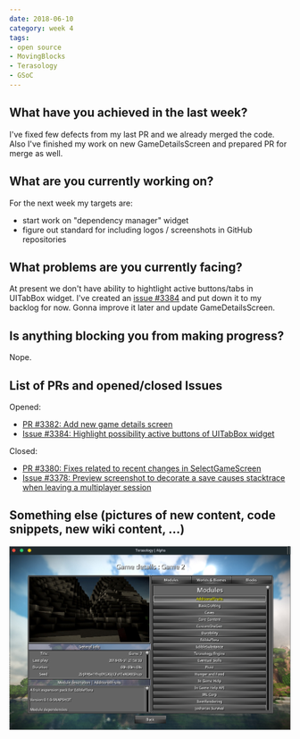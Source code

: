 ```yaml
---
date: 2018-06-10
category: week 4
tags:
- open source
- MovingBlocks
- Terasology
- GSoC
---
```



## What have you achieved in the last week?

I've fixed few defects from my last PR and we already merged the code.
Also I've finished my work on new GameDetailsScreen and prepared PR for merge as well.

## What are you currently working on?

For the next week my targets are:

* start work on "dependency manager" widget
* figure out standard for including logos / screenshots in GitHub repositories

## What problems are you currently facing?

At present we don't have ability to hightlight active buttons/tabs in UITabBox widget.
I've created an [issue #3384](https://github.com/MovingBlocks/Terasology/issues/3384) and put down it to my backlog for now.
Gonna improve it later and update GameDetailsScreen.

## Is anything blocking you from making progress?

Nope.

## List of PRs and opened/closed Issues

Opened:
* [PR #3382: Add new game details screen](https://github.com/MovingBlocks/Terasology/pull/3382)
* [Issue #3384: Highlight possibility active buttons of UITabBox widget](https://github.com/MovingBlocks/Terasology/issues/3384)

Closed:
* [PR #3380: Fixes related to recent changes in SelectGameScreen](https://github.com/MovingBlocks/Terasology/pull/3380)
* [Issue #3378: Preview screenshot to decorate a save causes stacktrace when leaving a multiplayer session](https://github.com/MovingBlocks/Terasology/issues/3378)

## Something else (pictures of new content, code snippets, new wiki content, …)

![Week4](images/week4.png)
